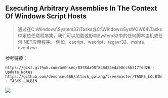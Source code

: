 ## Executing Arbitrary Assemblies In The Context Of Windows Script Hosts ##
>通过在C:\Windows\System32\Tasks或C:\Windows\SysWOW64\Tasks中定位任意程序集，我们可以加载或影响System32中的任何脚本主机或任何.NET应用程序。
>例如，cscript，wscript，regsvr32，mshta，eventvwr

参考链接：
```
https://gist.github.com/am0nsec/8378da08f848424e4ab0cc5b317fdd26 - Update_Notes
https://github.com/demonsec666/attack_golang/tree/master/TASKS_LOLBIN - TASKS_LOLBIN
```

![](https://s2.ax1x.com/2020/01/13/l7jjBD.gif)